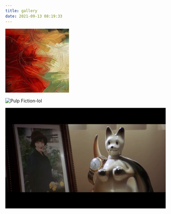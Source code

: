```yaml
---
title: gallery
date: 2021-09-13 08:19:33
---
```


![unknown-beauty](./demo-images/logo.jpg)

![Pulp Fiction-lol](./demo-images/two-fool.png)

![Pulp Fiction-The ](./demo-images/watch-on-kangaroo.png)